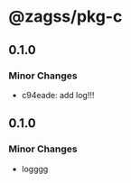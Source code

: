 # @zagss/pkg-c

## 0.1.0

### Minor Changes

- c94eade: add log!!!

## 0.1.0

### Minor Changes

- logggg
